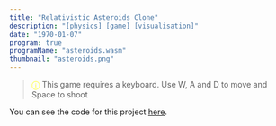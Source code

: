 ```yaml
---
title: "Relativistic Asteroids Clone"
description: "[physics] [game] [visualisation]"
date: "1970-01-07"
program: true
programName: "asteroids.wasm"
thumbnail: "asteroids.png"
---
```


> <span style="color:yellow">ⓘ</span> This game requires a keyboard. Use W, A and D to move and Space to shoot

You can see the code for this project [here](https://github.com/e74000/relativistic_asteroids/tree/master/).